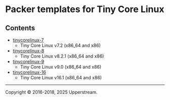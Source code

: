 # Packer templates for Tiny Core Linux

## Contents

* [tinycorelinux-7](tinycorelinux-7/README.md)
  * Tiny Core Linux v7.2 (x86_64 and x86)
* [tinycorelinux-8](tinycorelinux-8/README.md)
  * Tiny Core Linux v8.2.1 (x86_64 and x86)
* [tinycorelinux-9](tinycorelinux-9/README.md)
  * Tiny Core Linux v9.0 (x86_64 and x86)
* [tinycorelinux-16](tinycorelinux-16/README.md)
  * Tiny Core Linux v16.1 (x86_64 and x86)

- - -

Copyright &copy; 2016-2018, 2025 Upperstream.
